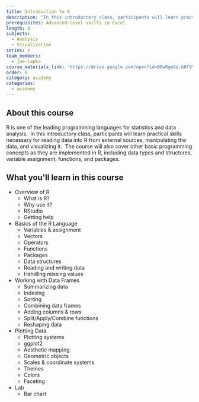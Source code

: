 ```yaml
---
title: Introduction to R
description: "In this introductory class, participants will learn practical skills necessary for reading data into R from external sources, manipulating the data, and visualizing it.\_ The course will also cover other basic programming concepts as they are implemented in R."
prerequisites: Advanced-level skills in Excel
length: 8
subjects:
  - Analysis
  - Visualization
series: z
team_members:
  - joe-lapka
course_materials_link: 'https://drive.google.com/open?id=0BwRgeGq-b8f9YndNZmhoTGlGTTg'
order: 0
category: academy
categories:
  - academy
---
```



## About this course

R is one of the leading programming languages for statistics and data analysis.  In this introductory class, participants will learn practical skills necessary for reading data into R from external sources, manipulating the data, and visualizing it.  The course will also cover other basic programming concepts as they are implemented in R, including data types and structures, variable assignment, functions, and packages.

## What you'll learn in this course

* Overview of R
  * What is R?
  * Why use it?
  * RStudio
  * Getting help
* Basics of the R Language
  * Variables & assignment
  * Vectors
  * Operators
  * Functions
  * Packages
  * Data structures
  * Reading and writing data
  * Handling missing values
* Working with Data Frames
  * Summarizing data
  * Indexing
  * Sorting
  * Combining data frames
  * Adding columns & rows
  * Split/Apply/Combine functions
  * Reshaping data
* Plotting Data
  * Plotting systems
  * ggplot2
  * Aesthetic mapping
  * Geometric objects
  * Scales & coordinate systems
  * Themes
  * Colors
  * Faceting
* Lab
  * Bar chart